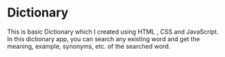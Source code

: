 # Dictionary
This is basic Dictionary which I created using HTML , CSS and JavaScript. In this dictionary app, you can search any existing word and get the meaning, example, synonyms, etc. of the searched word.
